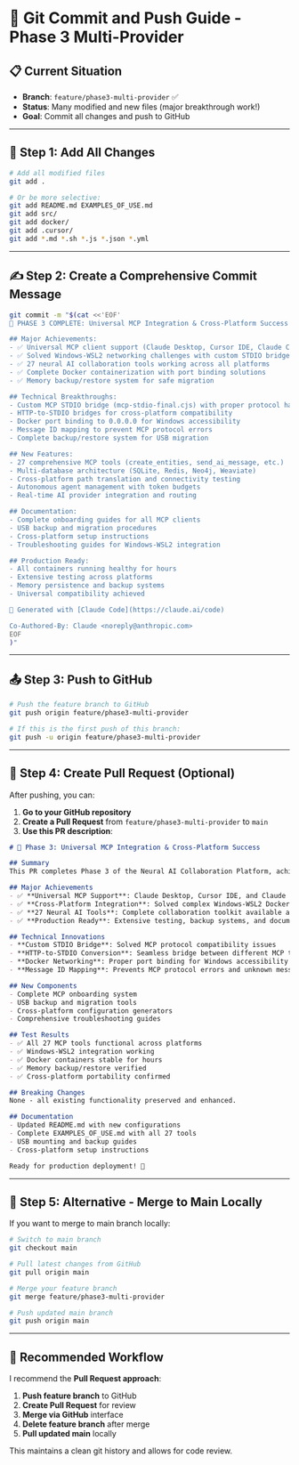 # 🚀 Git Commit and Push Guide - Phase 3 Multi-Provider

## 📋 Current Situation
- **Branch**: `feature/phase3-multi-provider` ✅
- **Status**: Many modified and new files (major breakthrough work!)
- **Goal**: Commit all changes and push to GitHub

---

## 🎯 **Step 1: Add All Changes**

```bash
# Add all modified files
git add .

# Or be more selective:
git add README.md EXAMPLES_OF_USE.md
git add src/
git add docker/
git add .cursor/
git add *.md *.sh *.js *.json *.yml
```

---

## ✍️ **Step 2: Create a Comprehensive Commit Message**

```bash
git commit -m "$(cat <<'EOF'
🎉 PHASE 3 COMPLETE: Universal MCP Integration & Cross-Platform Success

## Major Achievements:
- ✅ Universal MCP client support (Claude Desktop, Cursor IDE, Claude Code CLI)
- ✅ Solved Windows-WSL2 networking challenges with custom STDIO bridge
- ✅ 27 neural AI collaboration tools working across all platforms
- ✅ Complete Docker containerization with port binding solutions
- ✅ Memory backup/restore system for safe migration

## Technical Breakthroughs:
- Custom MCP STDIO bridge (mcp-stdio-final.cjs) with proper protocol handling
- HTTP-to-STDIO bridges for cross-platform compatibility
- Docker port binding to 0.0.0.0 for Windows accessibility
- Message ID mapping to prevent MCP protocol errors
- Complete backup/restore system for USB migration

## New Features:
- 27 comprehensive MCP tools (create_entities, send_ai_message, etc.)
- Multi-database architecture (SQLite, Redis, Neo4j, Weaviate)
- Cross-platform path translation and connectivity testing
- Autonomous agent management with token budgets
- Real-time AI provider integration and routing

## Documentation:
- Complete onboarding guides for all MCP clients
- USB backup and migration procedures
- Cross-platform setup instructions
- Troubleshooting guides for Windows-WSL2 integration

## Production Ready:
- All containers running healthy for hours
- Extensive testing across platforms
- Memory persistence and backup systems
- Universal compatibility achieved

🤖 Generated with [Claude Code](https://claude.ai/code)

Co-Authored-By: Claude <noreply@anthropic.com>
EOF
)"
```

---

## 📤 **Step 3: Push to GitHub**

```bash
# Push the feature branch to GitHub
git push origin feature/phase3-multi-provider

# If this is the first push of this branch:
git push -u origin feature/phase3-multi-provider
```

---

## 🔀 **Step 4: Create Pull Request (Optional)**

After pushing, you can:

1. **Go to your GitHub repository**
2. **Create a Pull Request** from `feature/phase3-multi-provider` to `main`
3. **Use this PR description**:

```markdown
# 🎉 Phase 3: Universal MCP Integration & Cross-Platform Success

## Summary
This PR completes Phase 3 of the Neural AI Collaboration Platform, achieving universal MCP client integration across all major platforms with breakthrough solutions for Windows-WSL2 networking challenges.

## Major Achievements
- ✅ **Universal MCP Support**: Claude Desktop, Cursor IDE, and Claude Code CLI all working
- ✅ **Cross-Platform Integration**: Solved complex Windows-WSL2 Docker networking
- ✅ **27 Neural AI Tools**: Complete collaboration toolkit available across all clients
- ✅ **Production Ready**: Extensive testing, backup systems, and documentation

## Technical Innovations
- **Custom STDIO Bridge**: Solved MCP protocol compatibility issues
- **HTTP-to-STDIO Conversion**: Seamless bridge between different MCP transport methods
- **Docker Networking**: Proper port binding for Windows accessibility
- **Message ID Mapping**: Prevents MCP protocol errors and unknown message ID issues

## New Components
- Complete MCP onboarding system
- USB backup and migration tools
- Cross-platform configuration generators
- Comprehensive troubleshooting guides

## Test Results
- ✅ All 27 MCP tools functional across platforms
- ✅ Windows-WSL2 integration working
- ✅ Docker containers stable for hours
- ✅ Memory backup/restore verified
- ✅ Cross-platform portability confirmed

## Breaking Changes
None - all existing functionality preserved and enhanced.

## Documentation
- Updated README.md with new configurations
- Complete EXAMPLES_OF_USE.md with all 27 tools
- USB mounting and backup guides
- Cross-platform setup instructions

Ready for production deployment! 🚀
```

---

## 🔄 **Step 5: Alternative - Merge to Main Locally**

If you want to merge to main branch locally:

```bash
# Switch to main branch
git checkout main

# Pull latest changes from GitHub
git pull origin main

# Merge your feature branch
git merge feature/phase3-multi-provider

# Push updated main branch
git push origin main
```

---

## 🎯 **Recommended Workflow**

I recommend the **Pull Request approach**:

1. **Push feature branch** to GitHub
2. **Create Pull Request** for review
3. **Merge via GitHub** interface
4. **Delete feature branch** after merge
5. **Pull updated main** locally

This maintains a clean git history and allows for code review.